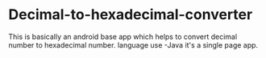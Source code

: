 # Decimal-to-hexadecimal-converter
This is basically an android base app which helps to convert decimal number to hexadecimal number.
language use -Java 
it's a single page app.

